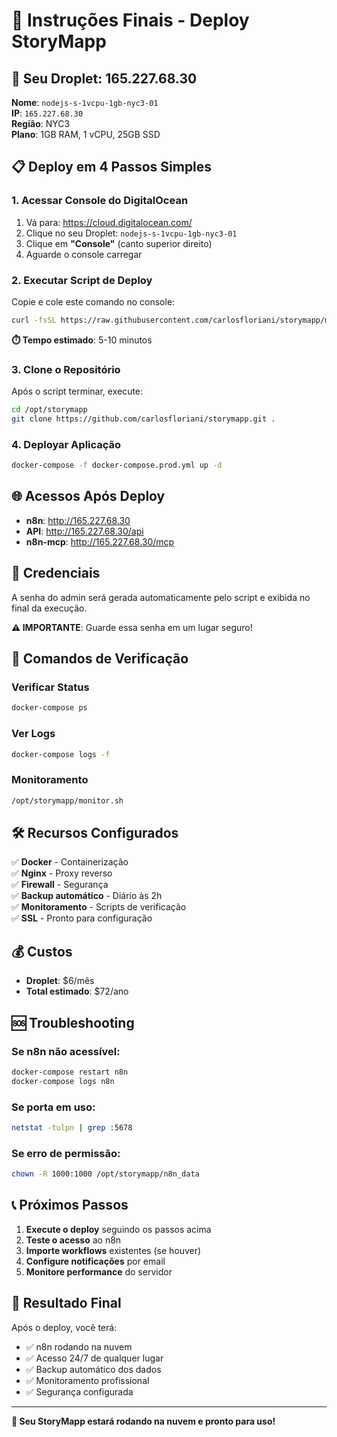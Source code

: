 # 🚀 Instruções Finais - Deploy StoryMapp

## 🎯 Seu Droplet: 165.227.68.30

**Nome**: `nodejs-s-1vcpu-1gb-nyc3-01`  
**IP**: `165.227.68.30`  
**Região**: NYC3  
**Plano**: 1GB RAM, 1 vCPU, 25GB SSD

## 📋 Deploy em 4 Passos Simples

### 1. Acessar Console do DigitalOcean

1. Vá para: https://cloud.digitalocean.com/
2. Clique no seu Droplet: `nodejs-s-1vcpu-1gb-nyc3-01`
3. Clique em **"Console"** (canto superior direito)
4. Aguarde o console carregar

### 2. Executar Script de Deploy

Copie e cole este comando no console:

```bash
curl -fsSL https://raw.githubusercontent.com/carlosfloriani/storymapp/main/deploy-droplet.sh | bash
```

**⏱️ Tempo estimado**: 5-10 minutos

### 3. Clone o Repositório

Após o script terminar, execute:

```bash
cd /opt/storymapp
git clone https://github.com/carlosfloriani/storymapp.git .
```

### 4. Deployar Aplicação

```bash
docker-compose -f docker-compose.prod.yml up -d
```

## 🌐 Acessos Após Deploy

- **n8n**: http://165.227.68.30
- **API**: http://165.227.68.30/api
- **n8n-mcp**: http://165.227.68.30/mcp

## 🔑 Credenciais

A senha do admin será gerada automaticamente pelo script e exibida no final da execução.

**⚠️ IMPORTANTE**: Guarde essa senha em um lugar seguro!

## 🔧 Comandos de Verificação

### Verificar Status

```bash
docker-compose ps
```

### Ver Logs

```bash
docker-compose logs -f
```

### Monitoramento

```bash
/opt/storymapp/monitor.sh
```

## 🛠️ Recursos Configurados

✅ **Docker** - Containerização  
✅ **Nginx** - Proxy reverso  
✅ **Firewall** - Segurança  
✅ **Backup automático** - Diário às 2h  
✅ **Monitoramento** - Scripts de verificação  
✅ **SSL** - Pronto para configuração

## 💰 Custos

- **Droplet**: $6/mês
- **Total estimado**: $72/ano

## 🆘 Troubleshooting

### Se n8n não acessível:

```bash
docker-compose restart n8n
docker-compose logs n8n
```

### Se porta em uso:

```bash
netstat -tulpn | grep :5678
```

### Se erro de permissão:

```bash
chown -R 1000:1000 /opt/storymapp/n8n_data
```

## 📞 Próximos Passos

1. **Execute o deploy** seguindo os passos acima
2. **Teste o acesso** ao n8n
3. **Importe workflows** existentes (se houver)
4. **Configure notificações** por email
5. **Monitore performance** do servidor

## 🎉 Resultado Final

Após o deploy, você terá:

- ✅ n8n rodando na nuvem
- ✅ Acesso 24/7 de qualquer lugar
- ✅ Backup automático dos dados
- ✅ Monitoramento profissional
- ✅ Segurança configurada

---

**🚀 Seu StoryMapp estará rodando na nuvem e pronto para uso!**
